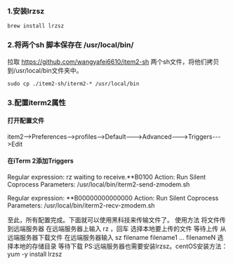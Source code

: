 ### 1.安装lrzsz
```
brew install lrzsz
```

### 2.将两个sh 脚本保存在 /usr/local/bin/
拉取 https://github.com/wangyafei6610/item2-sh 两个sh文件，将他们拷贝到/usr/local/bin文件夹中。
```
sudo cp ./item2-sh/iterm2-* /usr/local/bin
```

### 3.配置iterm2属性

#### 打开配置文件
item2-->Preferences-->profiles-->Default--->Advanced--->Triggers--->Edit

#### 在iTerm 2添加Triggers
Regular expression: rz waiting to receive.\*\*B0100
Action: Run Silent Coprocess
Parameters: /usr/local/bin/iterm2-send-zmodem.sh

Regular expression: \*\*B00000000000000
Action: Run Silent Coprocess
Parameters: /usr/local/bin/iterm2-recv-zmodem.sh


至此，所有配置完成。下面就可以使用黑科技来传输文件了。
使用方法
将文件传到远端服务器
在远端服务器上输入 rz ，回车
选择本地要上传的文件
等待上传
从远端服务器下载文件
在远端服务器输入 sz filename filename1 ... filenameN
选择本地的存储目录
等待下载
PS:远端服务器也需要安装lrzsz。centOS安装方法： yum -y install lrzsz

